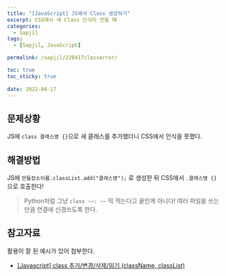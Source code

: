 ```yaml
---
title: "[JavaScript] JS에서 Class 생성하기"
excerpt: CSS에서 새 Class 인식이 안될 때 
categories:
  - Sapjil
tags:
  - [Sapjil, JavaScript]

permalink: /sapjil/220417classerror/

toc: true
toc_sticky: true
 
date: 2022-04-17
---
```


## 문제상황
JS에 `class 클래스명 {}`으로 새 클래스를 추가했더니 CSS에서 인식을 못했다.

## 해결방법
JS에 `만들장소이름.classList.add("클래스명");`
로 생성한 뒤 CSS에서 `.클래스명 {}` 으로 호출한다!

> Python처럼 그냥 `class ~~: ~~` 띡 적는다고 끝인게 아니다! 여러 파일을 쓰는 만큼 연결에 신경쓰도록 한다.

## 참고자료
활용이 잘 된 예시가 있어 첨부한다.
- [[Javascript] class 추가/변경/삭제/읽기 (className, classList)](https://hianna.tistory.com/469)
